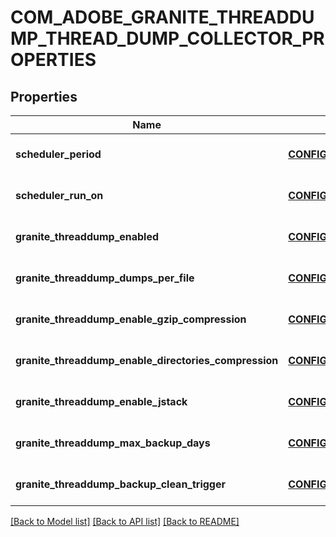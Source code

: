 # COM_ADOBE_GRANITE_THREADDUMP_THREAD_DUMP_COLLECTOR_PROPERTIES

## Properties
Name | Type | Description | Notes
------------ | ------------- | ------------- | -------------
**scheduler_period** | [**CONFIG_NODE_PROPERTY_INTEGER**](configNodePropertyInteger.md) |  | [optional] [default to null]
**scheduler_run_on** | [**CONFIG_NODE_PROPERTY_DROP_DOWN**](configNodePropertyDropDown.md) |  | [optional] [default to null]
**granite_threaddump_enabled** | [**CONFIG_NODE_PROPERTY_BOOLEAN**](configNodePropertyBoolean.md) |  | [optional] [default to null]
**granite_threaddump_dumps_per_file** | [**CONFIG_NODE_PROPERTY_INTEGER**](configNodePropertyInteger.md) |  | [optional] [default to null]
**granite_threaddump_enable_gzip_compression** | [**CONFIG_NODE_PROPERTY_BOOLEAN**](configNodePropertyBoolean.md) |  | [optional] [default to null]
**granite_threaddump_enable_directories_compression** | [**CONFIG_NODE_PROPERTY_BOOLEAN**](configNodePropertyBoolean.md) |  | [optional] [default to null]
**granite_threaddump_enable_jstack** | [**CONFIG_NODE_PROPERTY_BOOLEAN**](configNodePropertyBoolean.md) |  | [optional] [default to null]
**granite_threaddump_max_backup_days** | [**CONFIG_NODE_PROPERTY_INTEGER**](configNodePropertyInteger.md) |  | [optional] [default to null]
**granite_threaddump_backup_clean_trigger** | [**CONFIG_NODE_PROPERTY_STRING**](configNodePropertyString.md) |  | [optional] [default to null]

[[Back to Model list]](../README.md#documentation-for-models) [[Back to API list]](../README.md#documentation-for-api-endpoints) [[Back to README]](../README.md)


